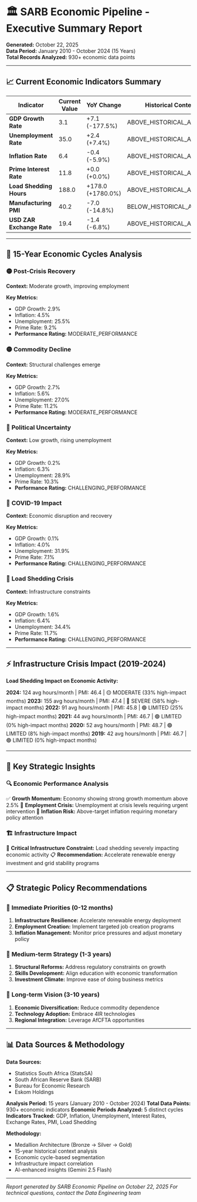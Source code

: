 # 🏛️ SARB Economic Pipeline - Executive Summary Report
**Generated:** October 22, 2025  
**Data Period:** January 2010 - October 2024 (15 Years)  
**Total Records Analyzed:** 930+ economic data points

---

## 📈 **Current Economic Indicators Summary**

| Indicator | Current Value | YoY Change | Historical Context | Trend | Interpretation |
|-----------|---------------|------------|-------------------|-------|----------------|
| **GDP Growth Rate** | 3.1 | +7.1 (-177.5%) | ABOVE_HISTORICAL_AVERAGE | IMPROVING | Strong growth momentum |
| **Unemployment Rate** | 35.0 | +2.4 (+7.4%) | ABOVE_HISTORICAL_AVERAGE | IMPROVING | Crisis level unemployment |
| **Inflation Rate** | 6.4 | -0.4 (-5.9%) | ABOVE_HISTORICAL_AVERAGE | DECLINING | Above target - policy concern |
| **Prime Interest Rate** | 11.8 | +0.0 (+0.0%) | ABOVE_HISTORICAL_AVERAGE | STABLE | Analysis available |
| **Load Shedding Hours** | 188.0 | +178.0 (+1780.0%) | ABOVE_HISTORICAL_AVERAGE | DECLINING | Analysis available |
| **Manufacturing PMI** | 40.2 | -7.0 (-14.8%) | BELOW_HISTORICAL_AVERAGE | DECLINING | Analysis available |
| **USD ZAR Exchange Rate** | 19.4 | -1.4 (-6.8%) | ABOVE_HISTORICAL_AVERAGE | DECLINING | Analysis available |

---

## 🔄 **15-Year Economic Cycles Analysis**

### 🟡 **Post-Crisis Recovery**
**Context:** Moderate growth, improving employment

**Key Metrics:**
- GDP Growth: 2.9%
- Inflation: 4.5%
- Unemployment: 25.5%
- Prime Rate: 9.2%
- **Performance Rating:** MODERATE_PERFORMANCE

### 🟡 **Commodity Decline**
**Context:** Structural challenges emerge

**Key Metrics:**
- GDP Growth: 2.7%
- Inflation: 5.6%
- Unemployment: 27.0%
- Prime Rate: 11.2%
- **Performance Rating:** MODERATE_PERFORMANCE

### 🔴 **Political Uncertainty**
**Context:** Low growth, rising unemployment

**Key Metrics:**
- GDP Growth: 0.2%
- Inflation: 6.3%
- Unemployment: 28.9%
- Prime Rate: 10.3%
- **Performance Rating:** CHALLENGING_PERFORMANCE

### 🔴 **COVID-19 Impact**
**Context:** Economic disruption and recovery

**Key Metrics:**
- GDP Growth: 0.1%
- Inflation: 4.0%
- Unemployment: 31.9%
- Prime Rate: 7.1%
- **Performance Rating:** CHALLENGING_PERFORMANCE

### 🔴 **Load Shedding Crisis**
**Context:** Infrastructure constraints

**Key Metrics:**
- GDP Growth: 1.6%
- Inflation: 6.4%
- Unemployment: 34.4%
- Prime Rate: 11.7%
- **Performance Rating:** CHALLENGING_PERFORMANCE

---

## ⚡ **Infrastructure Crisis Impact (2019-2024)**

**Load Shedding Impact on Economic Activity:**

**2024:** 124 avg hours/month | PMI: 46.4 | 🟡 MODERATE (33% high-impact months)
**2023:** 155 avg hours/month | PMI: 47.4 | 🔴 SEVERE (58% high-impact months)
**2022:** 91 avg hours/month | PMI: 45.8 | 🟢 LIMITED (25% high-impact months)
**2021:** 44 avg hours/month | PMI: 46.7 | 🟢 LIMITED (0% high-impact months)
**2020:** 52 avg hours/month | PMI: 48.7 | 🟢 LIMITED (8% high-impact months)
**2019:** 42 avg hours/month | PMI: 46.7 | 🟢 LIMITED (0% high-impact months)

---

## 🎯 **Key Strategic Insights**

### 🔍 **Economic Performance Analysis**

✅ **Growth Momentum:** Economy showing strong growth momentum above 2.5%
🔴 **Employment Crisis:** Unemployment at crisis levels requiring urgent intervention
🔴 **Inflation Risk:** Above-target inflation requiring monetary policy attention

### 🏗️ **Infrastructure Impact**

🔴 **Critical Infrastructure Constraint:** Load shedding severely impacting economic activity
📋 **Recommendation:** Accelerate renewable energy investment and grid stability programs

---

## 📋 **Strategic Policy Recommendations**

### 🎯 **Immediate Priorities (0-12 months)**
1. **Infrastructure Resilience:** Accelerate renewable energy deployment
2. **Employment Creation:** Implement targeted job creation programs
3. **Inflation Management:** Monitor price pressures and adjust monetary policy

### 🚀 **Medium-term Strategy (1-3 years)**
1. **Structural Reforms:** Address regulatory constraints on growth
2. **Skills Development:** Align education with economic transformation
3. **Investment Climate:** Improve ease of doing business metrics

### 🌟 **Long-term Vision (3-10 years)**
1. **Economic Diversification:** Reduce commodity dependence
2. **Technology Adoption:** Embrace 4IR technologies
3. **Regional Integration:** Leverage AfCFTA opportunities

---

## 📊 **Data Sources & Methodology**

**Data Sources:**
- Statistics South Africa (StatsSA)
- South African Reserve Bank (SARB)
- Bureau for Economic Research
- Eskom Holdings

**Analysis Period:** 15 years (January 2010 - October 2024)
**Total Data Points:** 930+ economic indicators
**Economic Periods Analyzed:** 5 distinct cycles
**Indicators Tracked:** GDP, Inflation, Unemployment, Interest Rates, Exchange Rates, PMI, Load Shedding

**Methodology:**
- Medallion Architecture (Bronze → Silver → Gold)
- 15-year historical context analysis
- Economic cycle-based segmentation
- Infrastructure impact correlation
- AI-enhanced insights (Gemini 2.5 Flash)

---

*Report generated by SARB Economic Pipeline on October 22, 2025*
*For technical questions, contact the Data Engineering team*